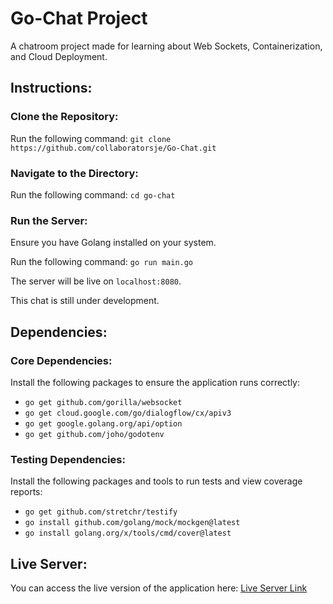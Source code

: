 # Go-Chat Project

A chatroom project made for learning about Web Sockets, Containerization, and Cloud Deployment.

## Instructions:

### Clone the Repository:
Run the following command: `git clone https://github.com/collaboratorsje/Go-Chat.git`

### Navigate to the Directory:
Run the following command: `cd go-chat`

### Run the Server:

Ensure you have Golang installed on your system.

Run the following command: `go run main.go`

The server will be live on `localhost:8080`.

This chat is still under development.

## Dependencies:

### Core Dependencies:

Install the following packages to ensure the application runs correctly:
- `go get github.com/gorilla/websocket`
- `go get cloud.google.com/go/dialogflow/cx/apiv3`
- `go get google.golang.org/api/option`
- `go get github.com/joho/godotenv`

### Testing Dependencies:

Install the following packages and tools to run tests and view coverage reports:
- `go get github.com/stretchr/testify`
- `go install github.com/golang/mock/mockgen@latest`
- `go install golang.org/x/tools/cmd/cover@latest`

## Live Server:

You can access the live version of the application here: [Live Server Link](https://go-chat-1036147648426.us-central1.run.app/)